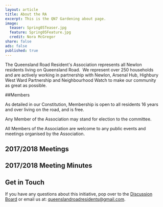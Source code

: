 ```yaml
---
layout: article
title: About the RA
excerpt: This is the QN7 Gardening about page.
image:
  teaser: Spring05Teaser.jpg
  feature: Spring05Feature.jpg
  credit: Nora McGregor
share: false
ads: false
published: true
---
```


The Queensland Road Resident's Association represents all Newlon residents living on Queensland Road.
​
We represent over 250 households and are actively working in partnership with Newlon, Arsenal Hub, Highbury West Ward Partnership and Neighbourhood Watch to make our community as great as possible.   

##Members

As detailed in our Constitution, Membership is open to all residents 16 years and over living on the road, and is free.
 
Any Member of the Association may stand for election to the committee.
 
All Members of the Association are welcome to any public events and meetings organised by the Association.
​

## 2017/2018 Meetings

## 2017/2018 Meeting Minutes

## Get in Touch 

If you have any questions about this initiative, pop over to the [Discussion Board](https://qn7gardening.slack.com/shared_invite/MTg0NDIyNDk4MTYzLTE0OTUwMDU4NjItOTAzNWY2YzZiMQ) or email us at: [queenslandroadresidents@gmail.com](queenslandroadresidents@gmail.com).


